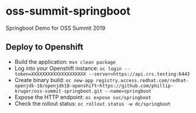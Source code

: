 # oss-summit-springboot
Springboot Demo for OSS Summit 2019

## Deploy to Openshift

- Build the application: `mvn clean package`
- Log into your Openshift instance: `oc login --token=XXXXXXXXXXXXXXXXXXXX --server=https://api.crc.testing:6443`
- Create binary build: `oc new-app registry.access.redhat.com/redhat-openjdk-18/openjdk18-openshift~https://github.com/phillip-kruger/oss-summit-springboot.git --name=springboot`
- Expose the HTTP endpoint: `oc expose svc/springboot`
- Check the rollout status: `oc rollout status -w dc/springboot`